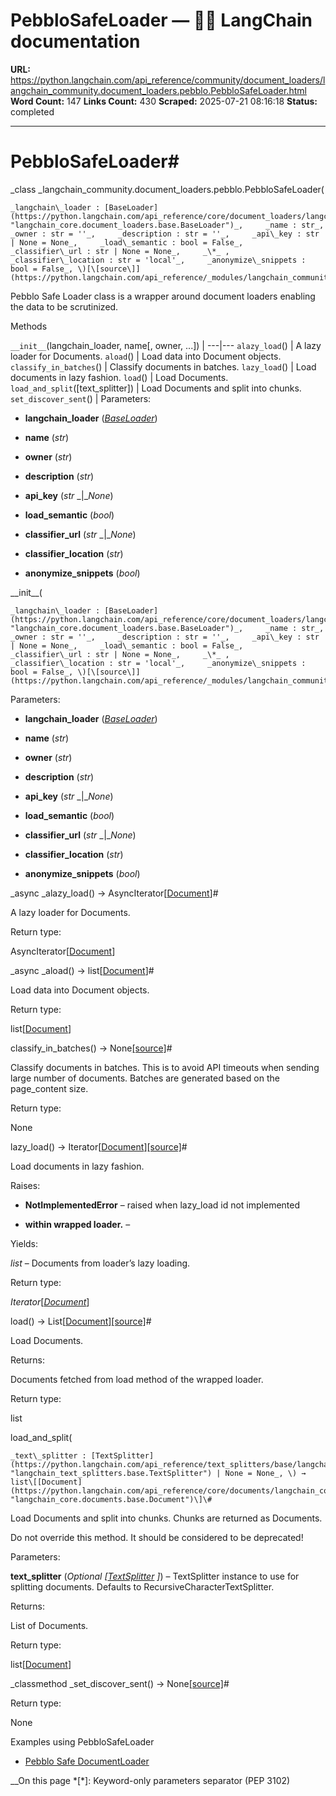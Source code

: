 # PebbloSafeLoader — 🦜🔗 LangChain  documentation

**URL:** https://python.langchain.com/api_reference/community/document_loaders/langchain_community.document_loaders.pebblo.PebbloSafeLoader.html
**Word Count:** 147
**Links Count:** 430
**Scraped:** 2025-07-21 08:16:18
**Status:** completed

---

# PebbloSafeLoader\#

_class _langchain\_community.document\_loaders.pebblo.PebbloSafeLoader\(

    _langchain\_loader : [BaseLoader](https://python.langchain.com/api_reference/core/document_loaders/langchain_core.document_loaders.base.BaseLoader.html#langchain_core.document_loaders.base.BaseLoader "langchain_core.document_loaders.base.BaseLoader")_,     _name : str_,     _owner : str = ''_,     _description : str = ''_,     _api\_key : str | None = None_,     _load\_semantic : bool = False_,     _classifier\_url : str | None = None_,     _\*_ ,     _classifier\_location : str = 'local'_,     _anonymize\_snippets : bool = False_, \)[\[source\]](https://python.langchain.com/api_reference/_modules/langchain_community/document_loaders/pebblo.html#PebbloSafeLoader)\#     

Pebblo Safe Loader class is a wrapper around document loaders enabling the data to be scrutinized.

Methods

`__init__`\(langchain\_loader, name\[, owner, ...\]\) |    ---|---   `alazy_load`\(\) | A lazy loader for Documents.   `aload`\(\) | Load data into Document objects.   `classify_in_batches`\(\) | Classify documents in batches.   `lazy_load`\(\) | Load documents in lazy fashion.   `load`\(\) | Load Documents.   `load_and_split`\(\[text\_splitter\]\) | Load Documents and split into chunks.   `set_discover_sent`\(\) |       Parameters:     

  * **langchain\_loader** \([_BaseLoader_](https://python.langchain.com/api_reference/core/document_loaders/langchain_core.document_loaders.base.BaseLoader.html#langchain_core.document_loaders.base.BaseLoader "langchain_core.document_loaders.base.BaseLoader")\)

  * **name** \(_str_\)

  * **owner** \(_str_\)

  * **description** \(_str_\)

  * **api\_key** \(_str_ _|__None_\)

  * **load\_semantic** \(_bool_\)

  * **classifier\_url** \(_str_ _|__None_\)

  * **classifier\_location** \(_str_\)

  * **anonymize\_snippets** \(_bool_\)

\_\_init\_\_\(

    _langchain\_loader : [BaseLoader](https://python.langchain.com/api_reference/core/document_loaders/langchain_core.document_loaders.base.BaseLoader.html#langchain_core.document_loaders.base.BaseLoader "langchain_core.document_loaders.base.BaseLoader")_,     _name : str_,     _owner : str = ''_,     _description : str = ''_,     _api\_key : str | None = None_,     _load\_semantic : bool = False_,     _classifier\_url : str | None = None_,     _\*_ ,     _classifier\_location : str = 'local'_,     _anonymize\_snippets : bool = False_, \)[\[source\]](https://python.langchain.com/api_reference/_modules/langchain_community/document_loaders/pebblo.html#PebbloSafeLoader.__init__)\#     

Parameters:     

  * **langchain\_loader** \([_BaseLoader_](https://python.langchain.com/api_reference/core/document_loaders/langchain_core.document_loaders.base.BaseLoader.html#langchain_core.document_loaders.base.BaseLoader "langchain_core.document_loaders.base.BaseLoader")\)

  * **name** \(_str_\)

  * **owner** \(_str_\)

  * **description** \(_str_\)

  * **api\_key** \(_str_ _|__None_\)

  * **load\_semantic** \(_bool_\)

  * **classifier\_url** \(_str_ _|__None_\)

  * **classifier\_location** \(_str_\)

  * **anonymize\_snippets** \(_bool_\)

_async _alazy\_load\(\) → AsyncIterator\[[Document](https://python.langchain.com/api_reference/core/documents/langchain_core.documents.base.Document.html#langchain_core.documents.base.Document "langchain_core.documents.base.Document")\]\#     

A lazy loader for Documents.

Return type:     

AsyncIterator\[[Document](https://python.langchain.com/api_reference/core/documents/langchain_core.documents.base.Document.html#langchain_core.documents.base.Document "langchain_core.documents.base.Document")\]

_async _aload\(\) → list\[[Document](https://python.langchain.com/api_reference/core/documents/langchain_core.documents.base.Document.html#langchain_core.documents.base.Document "langchain_core.documents.base.Document")\]\#     

Load data into Document objects.

Return type:     

list\[[Document](https://python.langchain.com/api_reference/core/documents/langchain_core.documents.base.Document.html#langchain_core.documents.base.Document "langchain_core.documents.base.Document")\]

classify\_in\_batches\(\) → None[\[source\]](https://python.langchain.com/api_reference/_modules/langchain_community/document_loaders/pebblo.html#PebbloSafeLoader.classify_in_batches)\#     

Classify documents in batches. This is to avoid API timeouts when sending large number of documents. Batches are generated based on the page\_content size.

Return type:     

None

lazy\_load\(\) → Iterator\[[Document](https://python.langchain.com/api_reference/core/documents/langchain_core.documents.base.Document.html#langchain_core.documents.base.Document "langchain_core.documents.base.Document")\][\[source\]](https://python.langchain.com/api_reference/_modules/langchain_community/document_loaders/pebblo.html#PebbloSafeLoader.lazy_load)\#     

Load documents in lazy fashion.

Raises:     

  * **NotImplementedError** – raised when lazy\_load id not implemented

  * **within wrapped loader.** – 

Yields:     

_list_ – Documents from loader’s lazy loading.

Return type:     

_Iterator_\[[_Document_](https://python.langchain.com/api_reference/core/documents/langchain_core.documents.base.Document.html#langchain_core.documents.base.Document "langchain_core.documents.base.Document")\]

load\(\) → List\[[Document](https://python.langchain.com/api_reference/core/documents/langchain_core.documents.base.Document.html#langchain_core.documents.base.Document "langchain_core.documents.base.Document")\][\[source\]](https://python.langchain.com/api_reference/_modules/langchain_community/document_loaders/pebblo.html#PebbloSafeLoader.load)\#     

Load Documents.

Returns:     

Documents fetched from load method of the wrapped loader.

Return type:     

list

load\_and\_split\(

    _text\_splitter : [TextSplitter](https://python.langchain.com/api_reference/text_splitters/base/langchain_text_splitters.base.TextSplitter.html#langchain_text_splitters.base.TextSplitter "langchain_text_splitters.base.TextSplitter") | None = None_, \) → list\[[Document](https://python.langchain.com/api_reference/core/documents/langchain_core.documents.base.Document.html#langchain_core.documents.base.Document "langchain_core.documents.base.Document")\]\#     

Load Documents and split into chunks. Chunks are returned as Documents.

Do not override this method. It should be considered to be deprecated\!

Parameters:     

**text\_splitter** \(_Optional_ _\[_[_TextSplitter_](https://python.langchain.com/api_reference/text_splitters/base/langchain_text_splitters.base.TextSplitter.html#langchain_text_splitters.base.TextSplitter "langchain_text_splitters.base.TextSplitter") _\]_\) – TextSplitter instance to use for splitting documents. Defaults to RecursiveCharacterTextSplitter.

Returns:     

List of Documents.

Return type:     

list\[[Document](https://python.langchain.com/api_reference/core/documents/langchain_core.documents.base.Document.html#langchain_core.documents.base.Document "langchain_core.documents.base.Document")\]

_classmethod _set\_discover\_sent\(\) → None[\[source\]](https://python.langchain.com/api_reference/_modules/langchain_community/document_loaders/pebblo.html#PebbloSafeLoader.set_discover_sent)\#     

Return type:     

None

Examples using PebbloSafeLoader

  * [Pebblo Safe DocumentLoader](https://python.langchain.com/docs/integrations/document_loaders/pebblo/)

__On this page   *[\*]: Keyword-only parameters separator (PEP 3102)